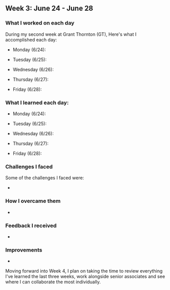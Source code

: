 ## Week 3: June 24 - June 28

### What I worked on each day 

During my second week at Grant Thornton (GT), Here's what I accomplished each day:

- Monday (6/24): 


- Tuesday (6/25):


- Wednesday (6/26): 


- Thursday (6/27):


- Friday (6/28):

### What I learned each day:

- Monday (6/24): 


- Tuesday (6/25):


- Wednesday (6/26): 


- Thursday (6/27):


- Friday (6/28):


### Challenges I faced

Some of the challenges I faced were:

-

### How I overcame them

-

### Feedback I received

-

### Improvements

- 

Moving forward into Week 4, I plan on taking the time to review everything I've learned the last three weeks, work alongside senior associates and see where I can collaborate the most individually.

